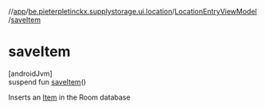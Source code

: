 //[app](../../../index.md)/[be.pieterpletinckx.supplystorage.ui.location](../index.md)/[LocationEntryViewModel](index.md)/[saveItem](save-item.md)

# saveItem

[androidJvm]\
suspend fun [saveItem](save-item.md)()

Inserts an [Item](../../be.pieterpletinckx.supplystorage.data.item/-item/index.md) in the Room database
